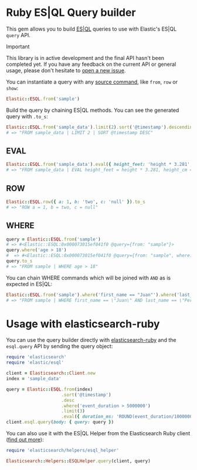# Ruby ES|QL Query builder

This gem allows you to build [ES|QL](https://www.elastic.co/docs/explore-analyze/query-filter/languages/esql) queries to use with Elastic's ES|QL `query` API.

> [!IMPORTANT]
> This library is in active development and the final API hasn't been completed yet. If you have any feedback on the current API or general usage, please don't hesitate to [open a new issue](https://github.com/elastic/esql-ruby/issues).

You can instantiate a query with any [source command](https://www.elastic.co/docs/reference/query-languages/esql/esql-commands#esql-source-commands), like `from`, `row` or `show`:

```ruby
Elastic::ESQL.from('sample')
```

Build the query by chaining ES|QL methods. You can see the generated query with `.to_s`:

```ruby
Elastic::ESQL.from('sample_data').limit(2).sort('@timestamp').descending.to_s
# => "FROM sample_data | LIMIT 2 | SORT @timestamp DESC"
```

## EVAL

```ruby
Elastic::ESQL.from('sample_data').eval({ height_feet: 'height * 3.281', height_cm: 'height * 100' }).to_s
# => "FROM sample_data | EVAL height_feet = height * 3.281, height_cm = height * 100"
```

## ROW

```ruby
Elastic::ESQL.row({ a: 1, b: 'two', c: 'null' }).to_s
# => "ROW a = 1, b = two, c = null"
```

## WHERE

```ruby
query = Elastic::ESQL.from('sample')
# => #<Elastic::ESQL:0x000073015ef041f0 @query={from: "sample"}>
query.where('age > 18')
#  => #<Elastic::ESQL:0x000073015ef041f0 @query={from: "sample", where: "age > 18"}>
query.to_s
# => "FROM sample | WHERE age > 18"
```

You can chain WHERE commands which will be joined with `AND` as is expected in ES|QL:
```ruby
Elastic::ESQL.from('sample').where('first_name == "Juan"').where('last_name == "Perez"').where('age > 18').query
# => "FROM sample | WHERE first_name == \"Juan\" AND last_name == \"Perez\" AND age > 18"
```

# Usage with elasticsearch-ruby

You can use the query builder directly with [elasticsearch-ruby](https://github.com/elastic/elasticsearch-ruby) and the `esql.query` API by sending the query object:

```ruby
require 'elasticsearch'
require 'elastic/esql'

client = Elasticsearch::Client.new
index = 'sample_data'

query = Elastic::ESQL.from(index)
                     .sort('@timestamp')
                     .desc
                     .where('event_duration > 5000000')
                     .limit(3)
                     .eval({ duration_ms: 'ROUND(event_duration/1000000.0, 1)' })
client.esql.query(body: { query: query })
```

You can also use it with the ES|QL Helper from the Elasticsearch Ruby client ([find out more](https://www.elastic.co/search-labs/blog/esql-ruby-helper-elasticsearch)):

```ruby
require 'elasticsearch/helpers/esql_helper'

Elasticsearch::Helpers::ESQLHelper.query(client, query)
```
